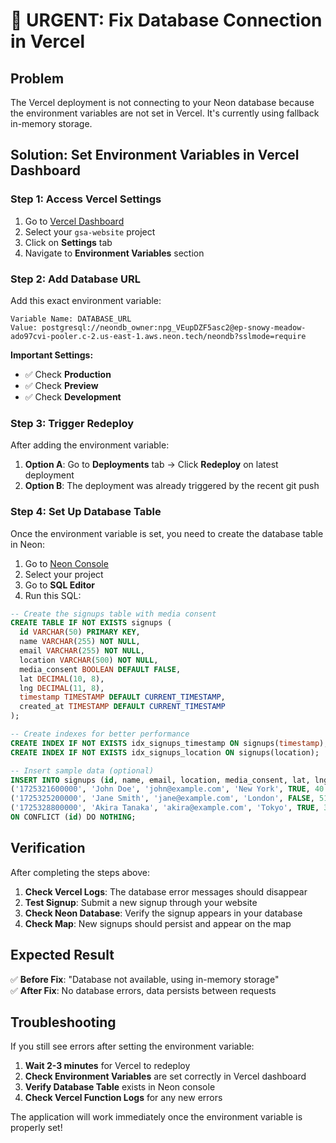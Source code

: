 # 🚨 URGENT: Fix Database Connection in Vercel

## Problem

The Vercel deployment is not connecting to your Neon database because the environment variables are not set in Vercel. It's currently using fallback in-memory storage.

## Solution: Set Environment Variables in Vercel Dashboard

### Step 1: Access Vercel Settings

1. Go to [Vercel Dashboard](https://vercel.com/dashboard)
2. Select your `gsa-website` project
3. Click on **Settings** tab
4. Navigate to **Environment Variables** section

### Step 2: Add Database URL

Add this exact environment variable:

```
Variable Name: DATABASE_URL
Value: postgresql://neondb_owner:npg_VEupDZF5asc2@ep-snowy-meadow-ado97cvi-pooler.c-2.us-east-1.aws.neon.tech/neondb?sslmode=require
```

**Important Settings:**

- ✅ Check **Production**
- ✅ Check **Preview**
- ✅ Check **Development**

### Step 3: Trigger Redeploy

After adding the environment variable:

1. **Option A**: Go to **Deployments** tab → Click **Redeploy** on latest deployment
2. **Option B**: The deployment was already triggered by the recent git push

### Step 4: Set Up Database Table

Once the environment variable is set, you need to create the database table in Neon:

1. Go to [Neon Console](https://console.neon.tech/)
2. Select your project
3. Go to **SQL Editor**
4. Run this SQL:

```sql
-- Create the signups table with media consent
CREATE TABLE IF NOT EXISTS signups (
  id VARCHAR(50) PRIMARY KEY,
  name VARCHAR(255) NOT NULL,
  email VARCHAR(255) NOT NULL,
  location VARCHAR(500) NOT NULL,
  media_consent BOOLEAN DEFAULT FALSE,
  lat DECIMAL(10, 8),
  lng DECIMAL(11, 8),
  timestamp TIMESTAMP DEFAULT CURRENT_TIMESTAMP,
  created_at TIMESTAMP DEFAULT CURRENT_TIMESTAMP
);

-- Create indexes for better performance
CREATE INDEX IF NOT EXISTS idx_signups_timestamp ON signups(timestamp);
CREATE INDEX IF NOT EXISTS idx_signups_location ON signups(location);

-- Insert sample data (optional)
INSERT INTO signups (id, name, email, location, media_consent, lat, lng, timestamp) VALUES
('1725321600000', 'John Doe', 'john@example.com', 'New York', TRUE, 40.7128, -74.0060, '2024-09-02T16:00:00.000Z'),
('1725325200000', 'Jane Smith', 'jane@example.com', 'London', FALSE, 51.5074, -0.1278, '2024-09-02T17:00:00.000Z'),
('1725328800000', 'Akira Tanaka', 'akira@example.com', 'Tokyo', TRUE, 35.6762, 139.6503, '2024-09-02T18:00:00.000Z')
ON CONFLICT (id) DO NOTHING;
```

## Verification

After completing the steps above:

1. **Check Vercel Logs**: The database error messages should disappear
2. **Test Signup**: Submit a new signup through your website
3. **Check Neon Database**: Verify the signup appears in your database
4. **Check Map**: New signups should persist and appear on the map

## Expected Result

✅ **Before Fix**: "Database not available, using in-memory storage"  
✅ **After Fix**: No database errors, data persists between requests

## Troubleshooting

If you still see errors after setting the environment variable:

1. **Wait 2-3 minutes** for Vercel to redeploy
2. **Check Environment Variables** are set correctly in Vercel dashboard
3. **Verify Database Table** exists in Neon console
4. **Check Vercel Function Logs** for any new errors

The application will work immediately once the environment variable is properly set!
